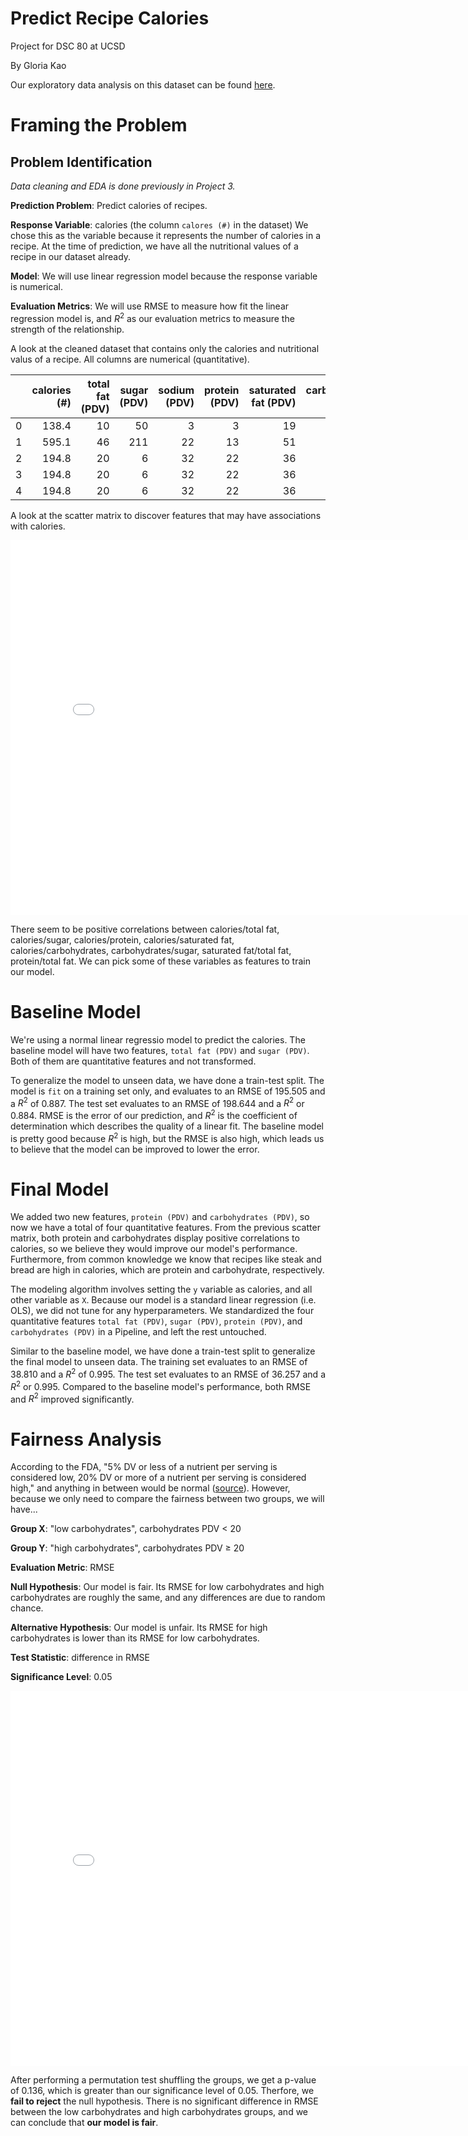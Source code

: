 # Predict Recipe Calories

Project for DSC 80 at UCSD

By Gloria Kao

Our exploratory data analysis on this dataset can be found [here](https://gkao25.github.io/cooking_time_avg_rating/).


# Framing the Problem

## Problem Identification

*Data cleaning and EDA is done previously in Project 3.*

**Prediction Problem**: Predict calories of recipes. 

**Response Variable**: calories (the column `calores (#)` in the dataset)
We chose this as the variable because it represents the number of calories in a recipe. At the time of prediction, we have all the nutritional values of a recipe in our dataset already. 

**Model**: We will use linear regression model because the response variable is numerical.

**Evaluation Metrics**: We will use RMSE to measure how fit the linear regression model is, and $R^2$ as our evaluation metrics to measure the strength of the relationship. 

A look at the cleaned dataset that contains only the calories and nutritional valus of a recipe. All columns are numerical (quantitative).

|    |   calories (#) |   total fat (PDV) |   sugar (PDV) |   sodium (PDV) |   protein (PDV) |   saturated fat (PDV) |   carbohydrates (PDV) |
|---:|---------------:|------------------:|--------------:|---------------:|----------------:|----------------------:|----------------------:|
|  0 |          138.4 |                10 |            50 |              3 |               3 |                    19 |                     6 |
|  1 |          595.1 |                46 |           211 |             22 |              13 |                    51 |                    26 |
|  2 |          194.8 |                20 |             6 |             32 |              22 |                    36 |                     3 |
|  3 |          194.8 |                20 |             6 |             32 |              22 |                    36 |                     3 |
|  4 |          194.8 |                20 |             6 |             32 |              22 |                    36 |                     3 |

A look at the scatter matrix to discover features that may have associations with calories.

<iframe src="assets/nutritions_scatter_matrix.html" width=800 height=600 frameBorder=0></iframe>

There seem to be positive correlations between calories/total fat, calories/sugar, calories/protein, calories/saturated fat, calories/carbohydrates, carbohydrates/sugar, saturated fat/total fat, protein/total fat. We can pick some of these variables as features to train our model. 


# Baseline Model

We're using a normal linear regressio model to predict the calories. The baseline model will have two features, `total fat (PDV)` and `sugar (PDV)`. Both of them are quantitative features and not transformed. 

To generalize the model to unseen data, we have done a train-test split. The model is `fit` on a training set only, and evaluates to an RMSE of 195.505 and a $R^2$ of 0.887. The test set evaluates to an RMSE of 198.644 and a $R^2$ or 0.884. RMSE is the error of our prediction, and $R^2$ is the coefficient of determination which describes the quality of a linear fit. The baseline model is pretty good because $R^2$ is high, but the RMSE is also high, which leads us to believe that the model can be improved to lower the error. 


# Final Model

We added two new features, `protein (PDV)` and `carbohydrates (PDV)`, so now we have a total of four quantitative features. From the previous scatter matrix, both protein and carbohydrates display positive correlations to calories, so we believe they would improve our model's performance. Furthermore, from common knowledge we know that recipes like steak and bread are high in calories, which are protein and carbohydrate, respectively. 

The modeling algorithm involves setting the `y` variable as calories, and all other variable as `X`. Because our model is a standard linear regression (i.e. OLS), we did not tune for any hyperparameters. We standardized the four quantitative features `total fat (PDV)`, `sugar (PDV)`, `protein (PDV)`, and `carbohydrates (PDV)` in a Pipeline, and left the rest untouched. 

Similar to the baseline model, we have done a train-test split to generalize the final model to unseen data. The training set evaluates to an RMSE of 38.810 and a $R^2$ of 0.995. The test set evaluates to an RMSE of 36.257 and a $R^2$ or 0.995. Compared to the baseline model's performance, both RMSE and $R^2$ improved significantly. 


# Fairness Analysis

According to the FDA, "5% DV or less of a nutrient per serving is considered low, 20% DV or more of a nutrient per serving is considered high," and anything in between would be normal ([source](https://www.fda.gov/food/new-nutrition-facts-label/lows-and-highs-percent-daily-value-new-nutrition-facts-label)). However, because we only need to compare the fairness between two groups, we will have...

**Group X**: "low carbohydrates", carbohydrates PDV $<$ 20

**Group Y**: "high carbohydrates", carbohydrates PDV $\ge$ 20

**Evaluation Metric**: RMSE

**Null Hypothesis**: Our model is fair. Its RMSE for low carbohydrates and high carbohydrates are roughly the same, and any differences are due to random chance.

**Alternative Hypothesis**: Our model is unfair. Its RMSE for high carbohydrates is lower than its RMSE for low carbohydrates.

**Test Statistic**: difference in RMSE

**Significance Level**: 0.05

<iframe src="assets/diff_in_rmse.html" width=800 height=600 frameBorder=0></iframe>

After performing a permutation test shuffling the groups, we get a p-value of 0.136, which is greater than our significance level of 0.05. Therfore, we **fail to reject** the null hypothesis. There is no significant difference in RMSE between the low carbohydrates and high carbohydrates groups, and we can conclude that **our model is fair**. 